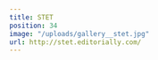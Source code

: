 ```yaml
---
title: STET
position: 34
image: "/uploads/gallery__stet.jpg"
url: http://stet.editorially.com/
---
```


